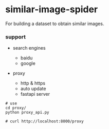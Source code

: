 # similar-image-spider
For building a dataset to obtain similar images.

### support
- search engines
    - baidu
    - google

- proxy
    - http & https
    - auto update 
    - fastapi server
```shell
# use
cd proxy/
python proxy_api.py

# curl http://localhost:8000/proxy
```